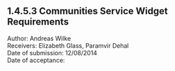 1.4.5.3 Communities Service Widget Requirements
------------------------------------------------------------------------------

Author: Andreas Wilke  
Receivers: Elizabeth Glass, Paramvir Dehal  
Date of submission: 12/08/2014  
Date of acceptance:   


